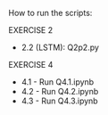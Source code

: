 

How to run the scripts:

EXERCISE 2

- 2.2 (LSTM): Q2p2.py

EXERCISE 4

- 4.1 - Run Q4.1.ipynb
- 4.2 - Run Q4.2.ipynb
- 4.3 - Run Q4.3.ipynb
